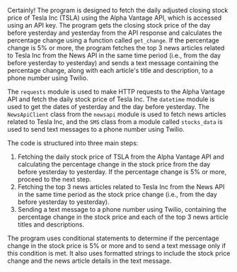 <p>Certainly! The program is designed to fetch the daily adjusted closing stock price of Tesla Inc (TSLA) using the Alpha Vantage API, which is accessed using an API key. The program gets the closing stock price of the day before yesterday and yesterday from the API response and calculates the percentage change using a function called <code>get_change</code>. If the percentage change is 5% or more, the program fetches the top 3 news articles related to Tesla Inc from the News API in the same time period (i.e., from the day before yesterday to yesterday) and sends a text message containing the percentage change, along with each article's title and description, to a phone number using Twilio.</p>
<p>The <code>requests</code> module is used to make HTTP requests to the Alpha Vantage API and fetch the daily stock price of Tesla Inc. The <code>datetime</code> module is used to get the dates of yesterday and the day before yesterday. The <code>NewsApiClient</code> class from the <code>newsapi</code> module is used to fetch news articles related to Tesla Inc, and the <code>SMS</code> class from a module called <code>stocks_data</code> is used to send text messages to a phone number using Twilio.</p>
<p>The code is structured into three main steps:</p>
<ol>
 <li>Fetching the daily stock price of TSLA from the Alpha Vantage API and calculating the percentage change in the stock price from the day before yesterday to yesterday. If the percentage change is 5% or more, proceed to the next step.</li>
 <li>Fetching the top 3 news articles related to Tesla Inc from the News API in the same time period as the stock price change (i.e., from the day before yesterday to yesterday).</li>
 <li>Sending a text message to a phone number using Twilio, containing the percentage change in the stock price and each of the top 3 news article titles and descriptions.</li>
</ol>
<p>The program uses conditional statements to determine if the percentage change in the stock price is 5% or more and to send a text message only if this condition is met. It also uses formatted strings to include the stock price change and the news article details in the text message.</p>
